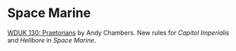 # Space Marine
[WDUK 130: Praetorians](/WDUK/WDUK190.md#praetorians--andy-chambers) by Andy Chambers.  New rules for *Capitol Imperialis* and *Hellbore* in *Space Marine*.